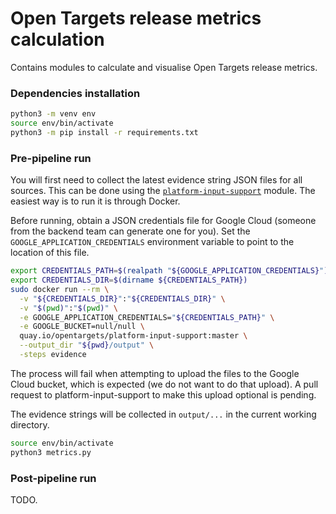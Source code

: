 # Open Targets release metrics calculation

Contains modules to calculate and visualise Open Targets release metrics.

### Dependencies installation
```bash
python3 -m venv env
source env/bin/activate
python3 -m pip install -r requirements.txt
```

### Pre-pipeline run
You will first need to collect the latest evidence string JSON files for all sources. This can be done using the [`platform-input-support`](https://github.com/opentargets/platform-input-support) module. The easiest way is to run it is through Docker.

Before running, obtain a JSON credentials file for Google Cloud (someone from the backend team can generate one for you). Set the `GOOGLE_APPLICATION_CREDENTIALS` environment variable to point to the location of this file.

```bash
export CREDENTIALS_PATH=$(realpath "${GOOGLE_APPLICATION_CREDENTIALS}")
export CREDENTIALS_DIR=$(dirname ${CREDENTIALS_PATH})
sudo docker run --rm \
  -v "${CREDENTIALS_DIR}":"${CREDENTIALS_DIR}" \
  -v "$(pwd)":"$(pwd)" \
  -e GOOGLE_APPLICATION_CREDENTIALS="${CREDENTIALS_PATH}" \
  -e GOOGLE_BUCKET=null/null \
  quay.io/opentargets/platform-input-support:master \
  --output_dir "${pwd}/output" \
  -steps evidence
```

The process will fail when attempting to upload the files to the Google Cloud bucket, which is expected (we do not want to do that upload). A pull request to platform-input-support to make this upload optional is pending.

The evidence strings will be collected in `output/...` in the current working directory.

```bash
source env/bin/activate
python3 metrics.py
```

### Post-pipeline run
TODO.
